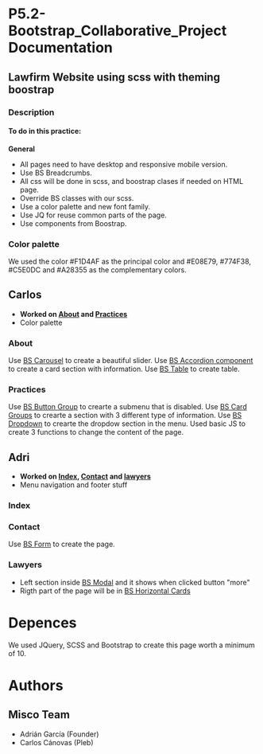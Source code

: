 # P5.2-Bootstrap_Collaborative_Project Documentation
## Lawfirm Website using scss with theming boostrap
### Description

#### To do in this practice:

**General**
* All pages need to have desktop and responsive mobile version.
* Use BS Breadcrumbs.
* All css will be done in scss, and boostrap clases if needed on HTML page.
* Override BS classes with our scss.
* Use a color palette and new font family.
* Use JQ for reuse common parts of the page.
* Use components from Boostrap.

### Color palette
We used the color #F1D4AF as the principal color and #E08E79, #774F38, #C5E0DC and #A28355 as the complementary colors.

## Carlos
* **Worked on [About](#about) and [Practices](#practices)**
* Color palette

### About
Use [BS Carousel](https://getbootstrap.com/docs/4.3/components/carousel/ "BS Carousel") to create a beautiful slider.
Use [BS Accordion component](https://getbootstrap.com/docs/4.3/components/collapse/ "BS Accordion component") to create a card section with information.
Use [BS Table](https://getbootstrap.com/docs/4.3/content/tables/ "BS Table") to create table.

### Practices
Use [BS Button Group](https://getbootstrap.com/docs/4.3/components/button-group/ "BS Button Group") to crearte a submenu that is disabled.
Use [BS Card Groups](https://getbootstrap.com/docs/4.3/components/card/ "BS Card Groups") to crearte a section with 3 different type of information.
Use [BS Dropdown](https://getbootstrap.com/docs/4.3/components/navs/#tabs-with-dropdowns "BS Dropdown") to crearte the dropdow section in the menu.
Used basic JS to create 3 functions to change the content of the page.

## Adri
* **Worked on [Index](#index), [Contact](#contact) and [lawyers](#lawyers)**
* Menu navigation and footer stuff

### Index

### Contact
Use [BS Form](https://getbootstrap.com/docs/4.3/components/forms/ "BS Form") to create the page.

### Lawyers
* Left section  inside [BS Modal](https://getbootstrap.com/docs/4.3/components/modal/ "BS Modal") and it shows when clicked button "more"
* Rigth part of the page will be in [BS Horizontal Cards](https://getbootstrap.com/docs/4.3/components/card/#horizontal "Cards")

# Depences
We used JQuery, SCSS and Bootstrap to create this page worth a minimum of 10.

# Authors
## Misco Team
* Adrián García (Founder)
* Carlos Cánovas (Pleb)
